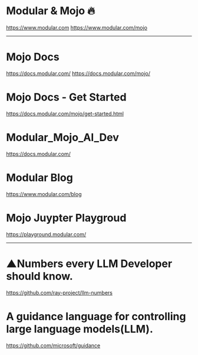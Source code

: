 # Modular & Mojo 🔥

https://www.modular.com
https://www.modular.com/mojo

<hr>

# Mojo Docs

https://docs.modular.com/
https://docs.modular.com/mojo/

# Mojo Docs - Get Started

https://docs.modular.com/mojo/get-started.html

# Modular_Mojo_AI_Dev

https://docs.modular.com/

# Modular Blog

https://www.modular.com/blog

# Mojo Juypter Playgroud

https://playground.modular.com/

<hr>

# ▲Numbers every LLM Developer should know. 

https://github.com/ray-project/llm-numbers

# A guidance language for controlling large language models(LLM).

https://github.com/microsoft/guidance
